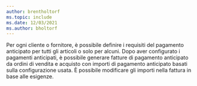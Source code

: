 ```yaml
---
author: brentholtorf
ms.topic: include
ms.date: 12/03/2021
ms.author: bholtorf
---
```

Per ogni cliente o fornitore, è possibile definire i requisiti del pagamento anticipato per tutti gli articoli o solo per alcuni. Dopo aver configurato i pagamenti anticipati, è possibile generare fatture di pagamento anticipato da ordini di vendita e acquisto con importi di pagamento anticipato basati sulla configurazione usata. È possibile modificare gli importi nella fattura in base alle esigenze.  
